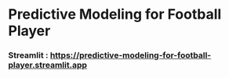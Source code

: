 # Predictive Modeling for Football Player

### Streamlit : https://predictive-modeling-for-football-player.streamlit.app

